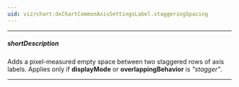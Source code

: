 ```yaml
---
uid: viz/chart:dxChartCommonAxisSettingsLabel.staggeringSpacing
---
```

---
##### shortDescription
Adds a pixel-measured empty space between two staggered rows of axis labels. Applies only if **displayMode** or **overlappingBehavior** is *"stagger"*.

---
